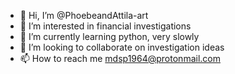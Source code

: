 - 👋 Hi, I’m @PhoebeandAttila-art
- 👀 I’m interested in financial investigations
- 🌱 I’m currently learning python, very slowly
- 💞️ I’m looking to collaborate on investigation ideas
- 📫 How to reach me mdsp1964@protonmail.com

<!---
PhoebeandAttila-art/PhoebeandAttila-art is a ✨ special ✨ repository because its `README.md` (this file) appears on your GitHub profile.
You can click the Preview link to take a look at your changes.
--->
